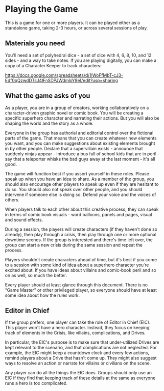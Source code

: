 # Playing the Game

This is a game for one or more players. It can be played either as a standalone game, taking 2-3 hours, or across several sessions of play.

## Materials you need

You'll need a set of polyhedral dice - a set of dice with 4, 6, 8, 10, and 12 sides - and a way to take notes. If you are playing digitally, you can make a copy of a Character Keeper to track characters:

https://docs.google.com/spreadsheets/d/1IWoFfMbT-cJ3-Edf0qQzwdDTsJ4lFnSDPJWdmloY8eI/edit?usp=sharing

## What the game asks of you

As a player, you are in a group of creators, working collaboratively on a character-driven graphic novel or comic book. You will be creating a specific superhero character and narrating their actions. But you will also be shaping the world and the story as a whole.

Everyone in the group has authorial and editorial control over the fictional parts of the game. That means that you can create whatever new elements you want, and you can make suggestions about existing elements brought in by other people. Declare that a supervillain exists - announce that suddenly ninjas appear - introduce a bus full of school kids that are in peril - say that a teleporter whisks the bad guys away at the last moment - it's all good.

The game will function best if you assert yourself in these roles. Please speak up when you have an idea to share. As a member of the group, you should also encourage other players to speak up even if they are hesitant to do so. You should also not speak over other people, and you should intervene if someone else is doing so. Defend your voice and the voices of others.

When players talk to each other about this creative process, they can speak in terms of comic book visuals - word balloons, panels and pages, visual and sound effects.

During a session, the players will create characters (if they haven't done so already), then play through a crisis, then play through one or more optional downtime scenes. If the group is interested and there's time left over, the group can start a new crisis during the same session and repeat the process.

Players shouldn't create characters ahead of time, but it's best if you come to a session with some kind of idea about a superhero character you're excited about. If you have ideas about villains and comic-book peril and so on as well, so much the better.

Every player should at least glance through this document. There is no “Game Master” or other privileged player, so everyone should have at least some idea about how the rules work.

## Editor in Chief

If the group prefers, one player can take the role of Editor in Chief (EIC). This player won't have a hero character. Instead, they focus on keeping track of elements in the Crisis, like villains, complications, and Drives.

In particular, the EIC's purpose is to make sure that under-utilized Drives are kept relevant to the scenario, and that complications are not neglected. For example, the EIC might keep a countdown clock and every few actions, remind players about a Drive that hasn't come up. They might also suggest ways to resolve an action or narrate for villains or civilians on the scene.

Any player can do all the things the EIC does. Groups should only use an EIC if they find that keeping track of these details at the same as everyone runs a hero is too complicated.
